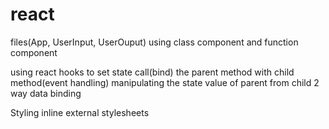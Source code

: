 # react
files(App, UserInput, UserOuput)
using class component and function component

using react hooks to set state 
call(bind) the parent method with child method(event handling)
manipulating the state value of parent from child
2 way data binding

Styling
   inline
   external stylesheets